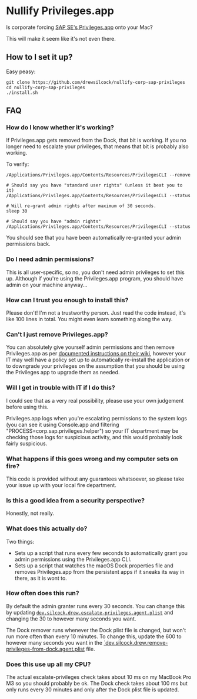 # Nullify Privileges.app

Is corporate forcing [SAP SE's Privileges.app](https://github.com/SAP/macOS-enterprise-privileges) onto your Mac?

This will make it seem like it's not even there.

## How to I set it up?

Easy peasy:

```shell
git clone https://github.com/drewsilcock/nullify-corp-sap-privileges
cd nullify-corp-sap-privileges
./install.sh
```

## FAQ

### How do I know whether it's working?

If Privileges.app gets removed from the Dock, that bit is working. If you no longer need to escalate your privileges, that means that bit is probably also working.

To verify:

```shell
/Applications/Privileges.app/Contents/Resources/PrivilegesCLI --remove

# Should say you have "standard user rights" (unless it beat you to it)
/Applications/Privileges.app/Contents/Resources/PrivilegesCLI --status

# Will re-grant admin rights after maximum of 30 seconds.
sleep 30

# Should say you have "admin rights"
/Applications/Privileges.app/Contents/Resources/PrivilegesCLI --status
```

You should see that you have been automatically re-granted your admin permissions back.

### Do I need admin permissions?

This is all user-specific, so no, you don't need admin privileges to set this up. Although if you're using the Privileges.app program, you should have admin on your machine anyway...

### How can I trust you enough to install this?

Please don't! I'm not a trustworthy person. Just read the code instead, it's like 100 lines in total. You might even learn something along the way.

### Can't I just remove Privileges.app?

You can absolutely give yourself admin permissions and then remove Privileges.app as per [documented instructions on their wiki](https://github.com/SAP/macOS-enterprise-privileges/wiki/Uninstallation), however your IT may well have a policy set up to automatically re-install the application or to downgrade your privileges on the assumption that you should be using the Privileges app to upgrade them as needed.

### Will I get in trouble with IT if I do this?

I could see that as a very real possibility, please use your own judgement before using this.

Privileges.app logs when you're escalating permissions to the system logs (you can see it using Console.app and filtering "PROCESS=corp.sap.privileges.helper") so your IT department may be checking those logs for suspicious activity, and this would probably look fairly suspicious.

### What happens if this goes wrong and my computer sets on fire?

This code is provided without any guarantees whatsoever, so please take your issue up with your local fire department.

### Is this a good idea from a security perspective?

Honestly, not really.

### What does this actually do?

Two things:

- Sets up a script that runs every few seconds to automatically grant you admin permissions using the Privileges.app CLI.
- Sets up a script that watches the macOS Dock properties file and removes Privileges.app from the persistent apps if it sneaks its way in there, as it is wont to.

### How often does this run?

By default the admin granter runs every 30 seconds. You can change this by updating [`dev.silcock.drew.escalate-privileges.agent.plist`](./dev.silcock.drew.escalate-privileges.agent.plist) and changing the 30 to however many seconds you want.

The Dock remover runs whenever the Dock plist file is changed, but won't run more often than every 10 minutes. To change this, update the 600 to however many seconds you want in the [`dev.silcock.drew.remove-privileges-from-dock.agent.plist](./dev.silcock.drew.remove-privileges-from-dock.agent.plist) file.

### Does this use up all my CPU?

The actual escalate-privileges check takes about 10 ms on my MacBook Pro M3 so you should probably be ok. The Dock check takes about 100 ms but only runs every 30 minutes and only after the Dock plist file is updated.
